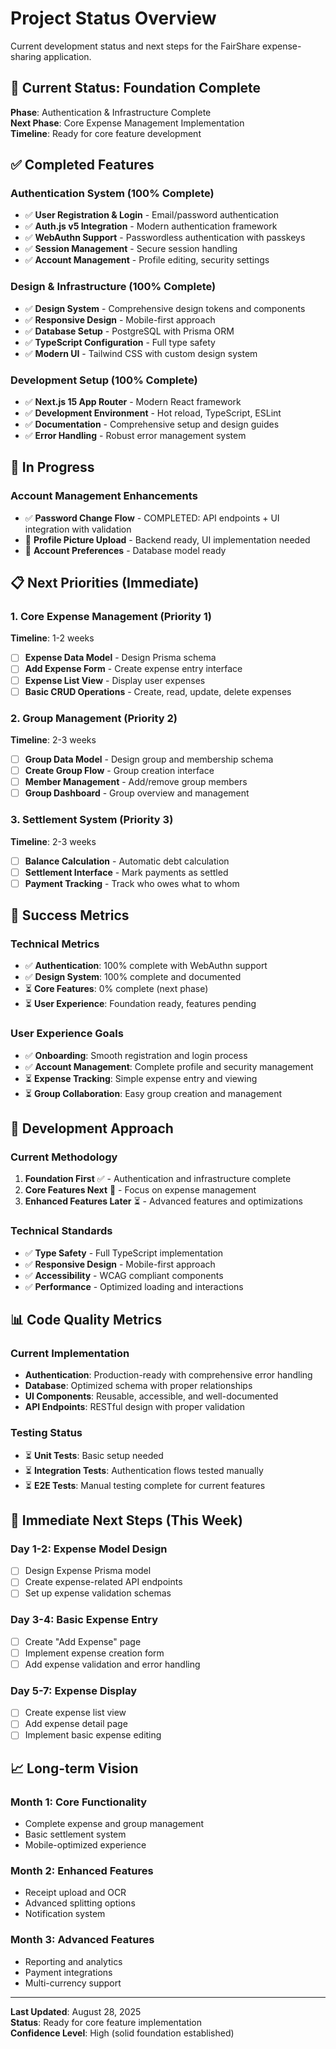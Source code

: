 # Project Status Overview

Current development status and next steps for the FairShare expense-sharing application.

## 🎯 Current Status: Foundation Complete

**Phase**: Authentication & Infrastructure Complete  
**Next Phase**: Core Expense Management Implementation  
**Timeline**: Ready for core feature development

## ✅ Completed Features

### Authentication System (100% Complete)

- ✅ **User Registration & Login** - Email/password authentication
- ✅ **Auth.js v5 Integration** - Modern authentication framework
- ✅ **WebAuthn Support** - Passwordless authentication with passkeys
- ✅ **Session Management** - Secure session handling
- ✅ **Account Management** - Profile editing, security settings

### Design & Infrastructure (100% Complete)

- ✅ **Design System** - Comprehensive design tokens and components
- ✅ **Responsive Design** - Mobile-first approach
- ✅ **Database Setup** - PostgreSQL with Prisma ORM
- ✅ **TypeScript Configuration** - Full type safety
- ✅ **Modern UI** - Tailwind CSS with custom design system

### Development Setup (100% Complete)

- ✅ **Next.js 15 App Router** - Modern React framework
- ✅ **Development Environment** - Hot reload, TypeScript, ESLint
- ✅ **Documentation** - Comprehensive setup and design guides
- ✅ **Error Handling** - Robust error management system

## 🚧 In Progress

### Account Management Enhancements

- ✅ **Password Change Flow** - COMPLETED: API endpoints + UI integration with validation
- 🔄 **Profile Picture Upload** - Backend ready, UI implementation needed
- 🔄 **Account Preferences** - Database model ready

## 📋 Next Priorities (Immediate)

### 1. Core Expense Management (Priority 1)

**Timeline**: 1-2 weeks

- [ ] **Expense Data Model** - Design Prisma schema
- [ ] **Add Expense Form** - Create expense entry interface
- [ ] **Expense List View** - Display user expenses
- [ ] **Basic CRUD Operations** - Create, read, update, delete expenses

### 2. Group Management (Priority 2)

**Timeline**: 2-3 weeks

- [ ] **Group Data Model** - Design group and membership schema
- [ ] **Create Group Flow** - Group creation interface
- [ ] **Member Management** - Add/remove group members
- [ ] **Group Dashboard** - Group overview and management

### 3. Settlement System (Priority 3)

**Timeline**: 2-3 weeks

- [ ] **Balance Calculation** - Automatic debt calculation
- [ ] **Settlement Interface** - Mark payments as settled
- [ ] **Payment Tracking** - Track who owes what to whom

## 🎯 Success Metrics

### Technical Metrics

- ✅ **Authentication**: 100% complete with WebAuthn support
- ✅ **Design System**: 100% complete and documented
- ⏳ **Core Features**: 0% complete (next phase)
- ⏳ **User Experience**: Foundation ready, features pending

### User Experience Goals

- ✅ **Onboarding**: Smooth registration and login process
- ✅ **Account Management**: Complete profile and security management
- ⏳ **Expense Tracking**: Simple expense entry and viewing
- ⏳ **Group Collaboration**: Easy group creation and management

## 🚀 Development Approach

### Current Methodology

1. **Foundation First** ✅ - Authentication and infrastructure complete
2. **Core Features Next** 🔄 - Focus on expense management
3. **Enhanced Features Later** ⏳ - Advanced features and optimizations

### Technical Standards

- ✅ **Type Safety** - Full TypeScript implementation
- ✅ **Responsive Design** - Mobile-first approach
- ✅ **Accessibility** - WCAG compliant components
- ✅ **Performance** - Optimized loading and interactions

## 📊 Code Quality Metrics

### Current Implementation

- **Authentication**: Production-ready with comprehensive error handling
- **Database**: Optimized schema with proper relationships
- **UI Components**: Reusable, accessible, and well-documented
- **API Endpoints**: RESTful design with proper validation

### Testing Status

- ⏳ **Unit Tests**: Basic setup needed
- ⏳ **Integration Tests**: Authentication flows tested manually
- ⏳ **E2E Tests**: Manual testing complete for current features

## 🎯 Immediate Next Steps (This Week)

### Day 1-2: Expense Model Design

- [ ] Design Expense Prisma model
- [ ] Create expense-related API endpoints
- [ ] Set up expense validation schemas

### Day 3-4: Basic Expense Entry

- [ ] Create "Add Expense" page
- [ ] Implement expense creation form
- [ ] Add expense validation and error handling

### Day 5-7: Expense Display

- [ ] Create expense list view
- [ ] Add expense detail page
- [ ] Implement basic expense editing

## 📈 Long-term Vision

### Month 1: Core Functionality

- Complete expense and group management
- Basic settlement system
- Mobile-optimized experience

### Month 2: Enhanced Features

- Receipt upload and OCR
- Advanced splitting options
- Notification system

### Month 3: Advanced Features

- Reporting and analytics
- Payment integrations
- Multi-currency support

---

**Last Updated**: August 28, 2025  
**Status**: Ready for core feature implementation  
**Confidence Level**: High (solid foundation established)
